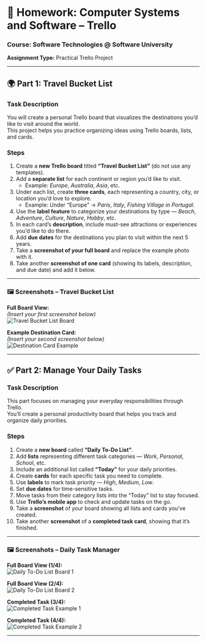 # 🧩 Homework: Computer Systems and Software – Trello

### Course: Software Technologies @ Software University  
**Assignment Type:** Practical Trello Project  

---

## 🌍 Part 1: Travel Bucket List

### Task Description
You will create a personal Trello board that visualizes the destinations you’d like to visit around the world.  
This project helps you practice organizing ideas using Trello boards, lists, and cards.

### Steps
1. Create a **new Trello board** titled **“Travel Bucket List”** (do not use any templates).  
2. Add a **separate list** for each continent or region you’d like to visit.  
   - Example: *Europe*, *Australia*, *Asia*, etc.  
3. Under each list, create **three cards**, each representing a country, city, or location you’d love to explore.  
   - Example: Under “Europe” → *Paris*, *Italy*, *Fishing Village in Portugal*.  
4. Use the **label feature** to categorize your destinations by type — *Beach*, *Adventure*, *Culture*, *Nature*, *Hobby*, etc.  
5. In each card’s **description**, include must-see attractions or experiences you’d like to do there.  
6. Add **due dates** for the destinations you plan to visit within the next 5 years.  
7. Take a **screenshot of your full board** and replace the example photo with it.  
8. Take another **screenshot of one card** (showing its labels, description, and due date) and add it below.  

---

### 🖼️ Screenshots – Travel Bucket List

**Full Board View:**  
*(Insert your first screenshot below)*  
![Travel Bucket List Board](images/travel-board.png)

**Example Destination Card:**  
*(Insert your second screenshot below)*  
![Destination Card Example](images/travel-card.png)

---

## ✅ Part 2: Manage Your Daily Tasks

### Task Description
This part focuses on managing your everyday responsibilities through Trello.  
You’ll create a personal productivity board that helps you track and organize daily priorities.

### Steps
1. Create a **new board** called **“Daily To-Do List”**.  
2. Add **lists** representing different task categories — *Work*, *Personal*, *School*, etc.  
3. Include an additional list called **“Today”** for your daily priorities.  
4. Create **cards** for each specific task you need to complete.  
5. Use **labels** to mark task priority — *High*, *Medium*, *Low*.  
6. Set **due dates** for time-sensitive tasks.  
7. Move tasks from their category lists into the “Today” list to stay focused.  
8. Use **Trello’s mobile app** to check and update tasks on the go.  
9. Take a **screenshot** of your board showing all lists and cards you’ve created.  
10. Take another **screenshot** of a **completed task card**, showing that it’s finished.  

---

### 🖼️ Screenshots – Daily Task Manager

**Full Board View (1/4):**  
![Daily To-Do List Board 1](images/todo-board1.png)

**Full Board View (2/4):**  
![Daily To-Do List Board 2](images/todo-board2.png)

**Completed Task (3/4):**  
![Completed Task Example 1](images/todo-card1.png)

**Completed Task (4/4):**  
![Completed Task Example 2](images/todo-card2.png)


---

